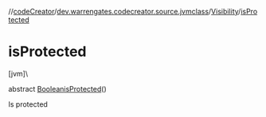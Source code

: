 //[codeCreator](../../../index.md)/[dev.warrengates.codecreator.source.jvmclass](../index.md)/[Visibility](index.md)/[isProtected](is-protected.md)

# isProtected

[jvm]\

abstract [Boolean](https://docs.oracle.com/javase/8/docs/api/java/lang/Boolean.html)[isProtected](is-protected.md)()

Is protected
